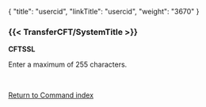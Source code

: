 {
    "title": "usercid",
    "linkTitle": "usercid",
    "weight": "3670"
}<span id="usercid"></span>

### {{< TransferCFT/SystemTitle  >}}

****CFTSSL****

Enter a maximum of 255 characters.

 

[Return to Command index](../../)

 
